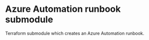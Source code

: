 # Azure Automation runbook submodule

Terraform submodule which creates an Azure Automation runbook.
